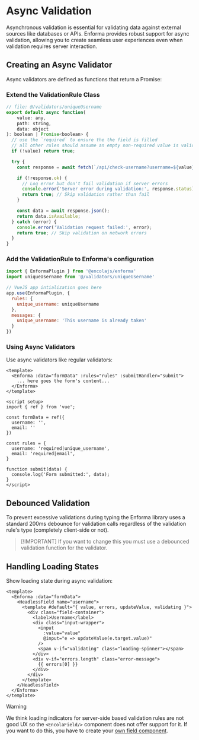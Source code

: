 # Async Validation

Asynchronous validation is essential for validating data against external sources like databases or APIs. Enforma provides robust support for async validation, allowing you to create seamless user experiences even when validation requires server interaction.

## Creating an Async Validator

Async validators are defined as functions that return a Promise:

### Extend the ValidationRule Class

```js
// file: @/validators/uniqueUsername
export default async function(
    value: any,
    path: string,
    data: object
): boolean | Promise<boolean> {
  // use the `required` to ensure the the field is filled
  // all other rules should assume an empty non-required value is valid
  if (!value) return true; 

  try {
    const response = await fetch(`/api/check-username?username=${value}`);

    if (!response.ok) {
      // Log error but don't fail validation if server errors
      console.error('Server error during validation:', response.status);
      return true; // Skip validation rather than fail
    }

    const data = await response.json();
    return data.isAvailable;
  } catch (error) {
    console.error('Validation request failed:', error);
    return true; // Skip validation on network errors
  }
}
```

### Add the ValidationRule to Enforma's configuration
```js
import { EnformaPlugin } from '@encolajs/enforma'
import uniqueUsername from '@/validators/uniqueUsername'

// VueJS app intialization goes here
app.use(EnformaPlugin, {
  rules: {
    unique_username: uniqueUsername
  },
  messages: {
    unique_username: 'This username is already taken'
  }
})
```

### Using Async Validators

Use async validators like regular validators:

```vue
<template>
  <Enforma :data="formData" :rules="rules" :submitHandler="submit">
    ... here goes the form's content...
  </Enforma>
</template>

<script setup>
import { ref } from 'vue';

const formData = ref({
  username: '',
  email: ''
})

const rules = {
  username: 'required|unique_username',
  email: 'required|email',
}

function submit(data) {
  console.log('Form submitted:', data);
}
</script>
```

## Debounced Validation

To prevent excessive validations during typing the Enforma library uses a standard 200ms debounce for validation calls regardless of the validation rule's type (completely client-side or not). 

> [!IMPORTANT] If you want to change this you must use a debounced validation function for the validator.

## Handling Loading States

Show loading state during async validation:

```vue
<template>
  <Enforma :data="formData">
    <HeadlessField name="username">
      <template #default="{ value, errors, updateValue, validating }">
        <div class="field-container">
          <label>Username</label>
          <div class="input-wrapper">
            <input 
              :value="value" 
              @input="e => updateValue(e.target.value)" 
            />
            <span v-if="validating" class="loading-spinner"></span>
          </div>
          <div v-if="errors.length" class="error-message">
            {{ errors[0] }}
          </div>
        </div>
      </template>
    </HeadlessField>
  </Enforma>
</template>
```

> [!WARNING]
> We think loading indicators for server-side based validation rules are not good UX so the `<EncolaField/>` component does not offer support for it.
> If you want to do this, you have to create your [own field component](/extensibility/custom-components.md).
